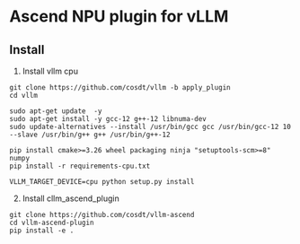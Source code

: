 # Ascend NPU plugin for vLLM

## Install

1. Install vllm cpu

```
git clone https://github.com/cosdt/vllm -b apply_plugin
cd vllm

sudo apt-get update  -y
sudo apt-get install -y gcc-12 g++-12 libnuma-dev
sudo update-alternatives --install /usr/bin/gcc gcc /usr/bin/gcc-12 10 --slave /usr/bin/g++ g++ /usr/bin/g++-12

pip install cmake>=3.26 wheel packaging ninja "setuptools-scm>=8" numpy
pip install -r requirements-cpu.txt

VLLM_TARGET_DEVICE=cpu python setup.py install
```

2. Install cllm_ascend_plugin

```
git clone https://github.com/cosdt/vllm-ascend
cd vllm-ascend-plugin
pip install -e .
```
